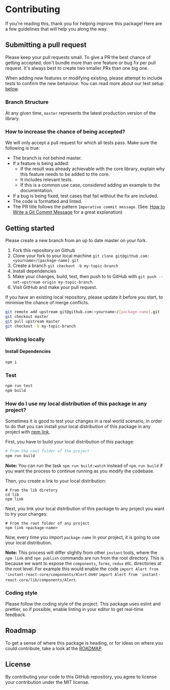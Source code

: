 # Contributing

If you're reading this, thank you for helping improve this package! Here are a few guidelines that will help you along the way.

## Submitting a pull request

Please keep your pull requests small. To give a PR the best chance of getting accepted, don't bundle more than one feature or bug fix per pull request. It's always best to create two smaller PRs than one big one.

When adding new features or modifying existing, please attempt to include tests to confirm the new behaviour. You can read more about our test setup [below](#test).

### Branch Structure

At any given time, `master` represents the latest production version of the library.

### How to increase the chance of being accepted?

We will only accept a pull request for which all tests pass. Make sure the following is true:

- The branch is not behind master.
- If a feature is being added:
  - If the result was already achievable with the core library, explain why this
    feature needs to be added to the core.
  - It includes relevant tests.
  - If this is a common use case, considered adding an example to the documentation.
- If a bug is being fixed, test cases that fail without the fix are included.
- The code is formatted and linted.
- The PR title follows the pattern `Imperative commit message`. (See: [How to Write a Git Commit Message](https://chris.beams.io/posts/git-commit/#imperative) for a great explanation)

## Getting started

Please create a new branch from an up to date master on your fork.

1. Fork this repository on Github
2. Clone your fork to your local machine `git clone git@github.com:<yourname>/[package-name].git`
3. Create a branch `git checkout -b my-topic-branch`
4. Install dependencies
5. Make your changes, build, test, then push to to GitHub with `git push --set-upstream origin my-topic-branch`.
6. Visit GitHub and make your pull request.

If you have an existing local repository, please update it before you start, to minimise the chance of merge conflicts.

```sh
git remote add upstream git@github.com:<yourname>/[package-name].git
git checkout master
git pull upstream master
git checkout -b my-topic-branch
```

### Working locally

#### Install Dependencies

```sh
npm i
```

### Test

```sh
npm run test
npm build
```

### How do I use my local distribution of this package in any project?

Sometimes it is good to test your changes in a real world scenario, in order to do that you can install your local distribution of this package in any project with [npm link](https://docs.npmjs.com/cli/link.html).

First, you have to build your local distribution of this package:

```sh
# From the root folder of the project
npm run build
```

**Note:** You can run the task `npm run build:watch` instead of `npm run build` if you want the process to continue running as you modify the codebase.

Then, you create a link to your local distribution:

```shell
# From the lib diretory
cd lib
npm link
```

Next, you link your local distribution of this package to any project you want to try your changes:

```shell
# From the root folder of any project
npm link <package-name>
```

Now, every time you import `package-name` in your project, it is going to use your local distribution.

**Note:** This process will differ slightly from other `instant` tools, where the `npm link` and `npm publish` commands are run from the root directory. This is because we want to expose the `components`, `forms`, `redux` etc. directories at the root level. For example this would enable the code `import Alert from 'instant-react-core/components/Alert` over `import Alert from 'instant-react-core/lib/components/Alert`.

### Coding style

Please follow the coding style of the project. This package uses eslint and prettier, so if possible, enable linting in your editor to get real-time feedback.

## Roadmap

To get a sense of where this package is heading, or for ideas on where you could contribute, take a look at the [ROADMAP](ROADMAP.md).

## License

By contributing your code to this GitHub repository, you agree to license your contribution under the MIT license.
